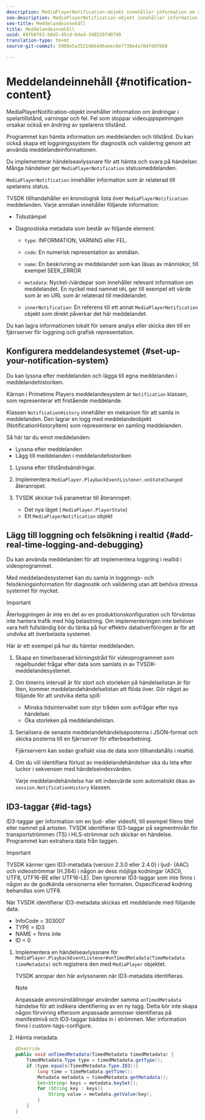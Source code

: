 ```yaml
---
description: MediaPlayerNotification-objekt innehåller information om ändringar i spelartillstånd, varningar och fel. Fel som stoppar videouppspelningen orsakar också en ändring av spelarens tillstånd.
seo-description: MediaPlayerNotification-objekt innehåller information om ändringar i spelartillstånd, varningar och fel. Fel som stoppar videouppspelningen orsakar också en ändring av spelarens tillstånd.
seo-title: Meddelandeinnehåll
title: Meddelandeinnehåll
uuid: 89fb8f63-b0d5-45cd-bdad-348529fd07d0
translation-type: tm+mt
source-git-commit: 5908e5a3521966496aeec0ef730e4a704fddfb68

---
```



# Meddelandeinnehåll {#notification-content}

MediaPlayerNotification-objekt innehåller information om ändringar i spelartillstånd, varningar och fel. Fel som stoppar videouppspelningen orsakar också en ändring av spelarens tillstånd.

Programmet kan hämta information om meddelanden och tillstånd. Du kan också skapa ett loggningssystem för diagnostik och validering genom att använda meddelandeinformationen.

Du implementerar händelseavlyssnare för att hämta och svara på händelser. Många händelser ger `MediaPlayerNotification` statusmeddelanden.

`MediaPlayerNotification` innehåller information som är relaterad till spelarens status.

TVSDK tillhandahåller en kronologisk lista över `MediaPlayerNotification` meddelanden. Varje anmälan innehåller följande information:

* Tidsstämpel
* Diagnostiska metadata som består av följande element:

   * `type`: INFORMATION, VARNING eller FEL.
   * `code`: En numerisk representation av anmälan.
   * `name`: En beskrivning av meddelandet som kan läsas av människor, till exempel SEEK_ERROR
   * `metadata`: Nyckel-/värdepar som innehåller relevant information om meddelandet. En nyckel med namnet `URL` ger till exempel ett värde som är en URL som är relaterad till meddelandet.

   * `innerNotification`: En referens till ett annat `MediaPlayerNotification` objekt som direkt påverkar det här meddelandet.

Du kan lagra informationen lokalt för senare analys eller skicka den till en fjärrserver för loggning och grafisk representation.

## Konfigurera meddelandesystemet {#set-up-your-notification-system}

Du kan lyssna efter meddelanden och lägga till egna meddelanden i meddelandehistoriken.

Kärnan i Primetime Players meddelandesystem är `Notification` klassen, som representerar ett fristående meddelande.

Klassen `NotificationHistory` innehåller en mekanism för att samla in meddelanden. Den lagrar en logg med meddelandeobjekt (NotificationHistoryItem) som representerar en samling meddelanden.

Så här tar du emot meddelanden:

* Lyssna efter meddelanden
* Lägg till meddelanden i meddelandehistoriken

1. Lyssna efter tillståndsändringar.
1. Implementera `MediaPlayer.PlaybackEventListener.onStateChanged` återanropet.
1. TVSDK skickar två parametrar till återanropet:

   * Det nya läget ( `MediaPlayer.PlayerState`)
   * Ett `MediaPlayerNotification` objekt

## Lägg till loggning och felsökning i realtid {#add-real-time-logging-and-debugging}

Du kan använda meddelanden för att implementera loggning i realtid i videoprogrammet.

Med meddelandesystemet kan du samla in loggnings- och felsökningsinformation för diagnostik och validering utan att behöva stressa systemet för mycket.

>[!IMPORTANT]
>
>Återloggningen är inte en del av en produktionskonfiguration och förväntas inte hantera trafik med hög belastning. Om implementeringen inte behöver vara helt fullständig bör du tänka på hur effektiv dataöverföringen är för att undvika att överbelasta systemet.

Här är ett exempel på hur du hämtar meddelanden.

1. Skapa en timerbaserad körningstråd för videoprogrammet som regelbundet frågar efter data som samlats in av TVSDK-meddelandesystemet.

1. Om timerns intervall är för stort och storleken på händelselistan är för liten, kommer meddelandehändelselistan att flöda över. Gör något av följande för att undvika detta spill:

   * Minska tidsintervallet som styr tråden som avfrågar efter nya händelser.
   * Öka storleken på meddelandelistan.

1. Serialisera de senaste meddelandehändelseposterna i JSON-format och skicka posterna till en fjärrserver för efterbearbetning.

   Fjärrservern kan sedan grafiskt visa de data som tillhandahålls i realtid.
1. Om du vill identifiera förlust av meddelandehändelser ska du leta efter luckor i sekvensen med händelseindexvärden.

   Varje meddelandehändelse har ett indexvärde som automatiskt ökas av `session.NotificationHistory` klassen.

## ID3-taggar {#id-tags}

ID3-taggar ger information om en ljud- eller videofil, till exempel filens titel eller namnet på artisten. TVSDK identifierar ID3-taggar på segmentnivån för transportströmmen (TS) i HLS-strömmar och skickar en händelse. Programmet kan extrahera data från taggen.

>[!IMPORTANT]
>
>TVSDK känner igen ID3-metadata (version 2.3.0 eller 2.4.0) i ljud- (AAC) och videoströmmar (H.264) i någon av dess möjliga kodningar (ASCII, UTF8, UTF16-BE eller UTF16-LE). Den ignorerar ID3-taggar som inte finns i någon av de godkända versionerna eller formaten. Ospecificerad kodning behandlas som UTF8.

När TVSDK identifierar ID3-metadata skickas ett meddelande med följande data:

* InfoCode = 303007
* TYPE = ID3
* NAME = finns inte
* ID = 0

1. Implementera en händelseavlyssnare för `MediaPlayer.PlaybackEventListener#onTimedMetadata(TimeMetadata timeMetadata)` och registrera den med `MediaPlayer` objektet.

   TVSDK anropar den här avlyssnaren när ID3-metadata identifieras.

   >[!NOTE]
   >
   >Anpassade annonsinställningar använder samma `onTimedMetadata` händelse för att indikera identifiering av en ny tagg. Detta bör inte skapa någon förvirring eftersom anpassade annonser identifieras på manifestnivå och ID3-taggar bäddas in i strömmen. Mer information finns i custom-tags-configure.

1. Hämta metadata.

   ```java
   @Override 
   public void onTimedMetadata(TimedMetadata timedMetadata) { 
       TimedMetadata.Type type = timedMetadata.getType(); 
       if (type.equals(TimedMetadata.Type.ID3)){ 
           long time = timeMetadata.getTime(); 
           Metadata metadata = timedMetadata.getMetadata(); 
           Set<String> keys = metadata.keySet(); 
           for (String key : keys){ 
               String value = metadata.getValue(key); 
           } 
       } 
   }
   ```

